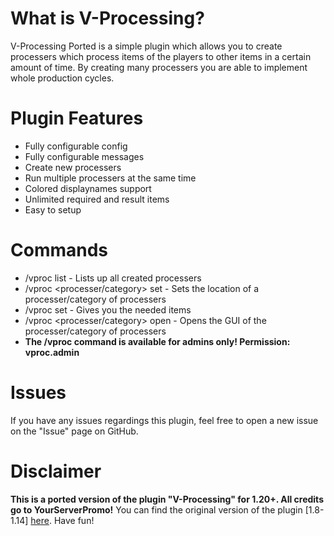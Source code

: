 # What is V-Processing?
V-Processing Ported is a simple plugin which allows you to create processers which process items of the players to other items in a certain amount of time. By creating many processers you are able to implement whole production cycles.

# Plugin Features
- Fully configurable config
- Fully configurable messages
- Create new processers
- Run multiple processers at the same time
- Colored displaynames support
- Unlimited required and result items
- Easy to setup

# Commands
- /vproc list - Lists up all created processers
- /vproc <processer/category> set - Sets the location of a processer/category of processers
- /vproc <processer> set - Gives you the needed items
- /vproc <processer/category> open - Opens the GUI of the processer/category of processers
- **The /vproc command is available for admins only! Permission: vproc.admin**

# Issues
If you have any issues regardings this plugin, feel free to open a new issue on the "Issue" page on GitHub.

# Disclaimer
**This is a ported version of the plugin "V-Processing" for 1.20+. All credits go to YourServerPromo!**
You can find the original version of the plugin [1.8-1.14] [here](https://www.spigotmc.org/resources/%E2%9C%85-v-processing-%E2%9C%85-a-new-way-of-forging-items-1-8-1-14.75112/). Have fun!
